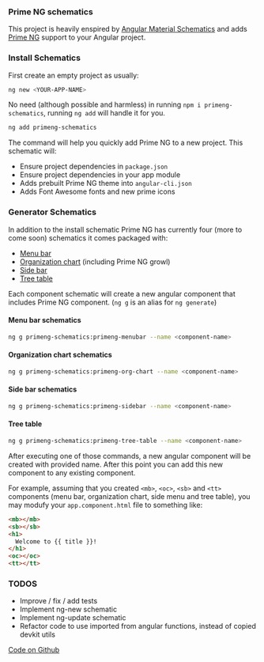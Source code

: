 ### Prime NG schematics

This project is heavily enspired by [Angular Material Schematics](https://material.angular.io/guide/schematics) and adds [Prime NG](https://www.primefaces.org/primeng) support to your Angular project.

### Install Schematics

First create an empty project as usually:

```bash
ng new <YOUR-APP-NAME>
```

No need (although possible and harmless) in running `npm i primeng-schematics`, running `ng add` will handle it for you.

```bash
ng add primeng-schematics
```

The command will help you quickly add Prime NG to a new project. This schematic will:
* Ensure project dependencies in `package.json`
* Ensure project dependencies in your app module
* Adds prebuilt Prime NG theme into `angular-cli.json`
* Adds Font Awesome fonts and new prime icons

### Generator Schematics

In addition to the install schematic Prime NG has currently four (more to come soon) schematics it comes packaged with:
* [Menu bar](https://www.primefaces.org/primeng/#/menubar)
* [Organization chart](https://www.primefaces.org/primeng/#/organizationchart) (including Prime NG growl)
* [Side bar](https://www.primefaces.org/primeng/#/sidebar)
* [Tree table](https://www.primefaces.org/primeng/#/treetable)


Each component schematic will create a new angular component that includes Prime NG component. (`ng g` is an alias for `ng generate`)

#### Menu bar schematics

```bash
ng g primeng-schematics:primeng-menubar --name <component-name>
```

#### Organization chart schematics

```bash
ng g primeng-schematics:primeng-org-chart --name <component-name>
```

#### Side bar schematics

```bash
ng g primeng-schematics:primeng-sidebar --name <component-name>
```

#### Tree table

```bash
ng g primeng-schematics:primeng-tree-table --name <component-name>
```

After executing one of those commands, a new angular component will be created with provided name. After this point you can add this new component to any existing component.

For example, assuming that you created `<mb>`, `<oc>`, `<sb>` and `<tt>` components (menu bar, organization chart, side menu and tree table), you may modufy your `app.component.html` file to something like:

```html
<mb></mb>
<sb></sb>
<h1>
  Welcome to {{ title }}! 
</h1>
<oc></oc>
<tt></tt>
```


### TODOS
* Improve / fix / add tests
* Implement ng-new schematic
* Implement ng-update schematic
* Refactor code to use imported from angular functions, instead of copied devkit utils

[Code on Github](https://github.com/andriy101/primeng-schematics)